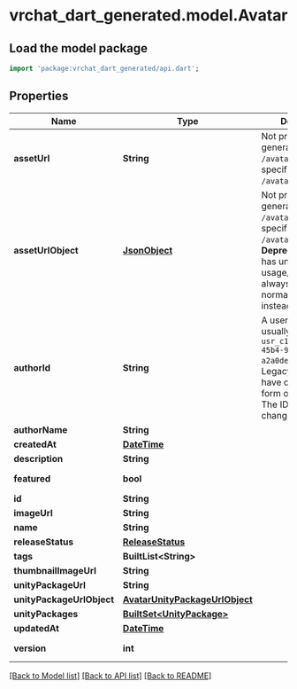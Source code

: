 # vrchat_dart_generated.model.Avatar

## Load the model package
```dart
import 'package:vrchat_dart_generated/api.dart';
```

## Properties
Name | Type | Description | Notes
------------ | ------------- | ------------- | -------------
**assetUrl** | **String** | Not present from general serach `/avatars`, only on specific requests `/avatars/{avatarId}`. | [optional] 
**assetUrlObject** | [**JsonObject**](.md) | Not present from general serach `/avatars`, only on specific requests `/avatars/{avatarId}`. **Deprecation:** `Object` has unknown usage/fields, and is always empty. Use normal `Url` field instead. | [optional] 
**authorId** | **String** | A users unique ID, usually in the form of `usr_c1644b5b-3ca4-45b4-97c6-a2a0de70d469`. Legacy players can have old IDs in the form of `8JoV9XEdpo`. The ID can never be changed. | 
**authorName** | **String** |  | 
**createdAt** | [**DateTime**](DateTime.md) |  | 
**description** | **String** |  | 
**featured** | **bool** |  | [default to false]
**id** | **String** |  | 
**imageUrl** | **String** |  | 
**name** | **String** |  | 
**releaseStatus** | [**ReleaseStatus**](ReleaseStatus.md) |  | 
**tags** | **BuiltList&lt;String&gt;** |   | 
**thumbnailImageUrl** | **String** |  | 
**unityPackageUrl** | **String** |  | 
**unityPackageUrlObject** | [**AvatarUnityPackageUrlObject**](AvatarUnityPackageUrlObject.md) |  | 
**unityPackages** | [**BuiltSet&lt;UnityPackage&gt;**](UnityPackage.md) |  | 
**updatedAt** | [**DateTime**](DateTime.md) |  | 
**version** | **int** |  | [default to 0]

[[Back to Model list]](../README.md#documentation-for-models) [[Back to API list]](../README.md#documentation-for-api-endpoints) [[Back to README]](../README.md)


